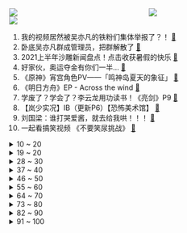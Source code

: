 <div >
	<a style="float:left;width:55%;" href = "https://github.com/anuraghazra/github-readme-stats">
	 <img src = "https://github-readme-stats.vercel.app/api?username=iuuuuuaena&theme=buefy&show_icons=true"/>
	</a>
	<a  style="float:right;width:45%" href = "https://github.com/anuraghazra/github-readme-stats">
	 <img  src="https://github-readme-stats.vercel.app/api/top-langs/?username=anuraghazra&layout=compact"/>
	</a>
	</div>

[![](https://img.shields.io/badge/jxd-@jxdgogogo.xyz-yellowgreen.svg)](https://www.jxdgogogo.xyz)<br>
1. 我的视频居然被吴亦凡的铁粉们集体举报了？！ [:link:](//www.bilibili.com/video/BV1so4y1S7DC) <br>
2. 卧底吴亦凡群成管理员，把群解散了 [:link:](//www.bilibili.com/video/BV1xQ4y1f7Wm) <br>
3. 2021上半年沙雕新闻盘点！点击收获暑假的快乐 [:link:](//www.bilibili.com/video/BV11Q4y1f7EB) <br>
4. 好家伙，奥运夺金有你们一半… [:link:](//www.bilibili.com/video/BV1H3411r7Bc) <br>
5. 《原神》宵宫角色PV——「鸣神岛夏天的象征」 [:link:](//www.bilibili.com/video/BV1Dq4y1D7cr) <br>
6. 《明日方舟》EP - Across the wind [:link:](//www.bilibili.com/video/BV12h411z7nU) <br>
7. 学废了？学会了？李云龙用功读书！《亮剑》P9 [:link:](//www.bilibili.com/video/BV1B64y1B7La) <br>
8. 【岚少实况】IB（更新P6）【恐怖美术馆】 [:link:](//www.bilibili.com/video/BV1GA411P7qK) <br>
9. 刘国梁：谁打哭爱酱，就去给我哄！！！ [:link:](//www.bilibili.com/video/BV1W44y117AQ) <br>
10. 一起看搞笑视频    《不要笑尿挑战》 [:link:](//www.bilibili.com/video/BV1j54y177Vh) <br>
<details>
<summary>10 ~ 20</summary>

11. 奥运比赛请勿偷看老婆【阅片无数Ⅱ 13】 [:link:](//www.bilibili.com/video/BV1fq4y1X7bX) <br>
12. 很对不起大家！我将会退出节目 [:link:](//www.bilibili.com/video/BV1CQ4y1f7dA) <br>
13. 这就是明日方舟新限定池子的爆率吗？爱了爱了 [:link:](//www.bilibili.com/video/BV1bo4y1S7XJ) <br>
14. 【NCT】Cover｜RENJUN, XIAOJUN - 永不失联的爱 (Unbreakable Love) (Eric周兴哲) [:link:](//www.bilibili.com/video/BV1pU4y1J7Ng) <br>
15. 奥运会游泳倒数第一人，他差点淹死在泳池里，却赢得所有人的掌声 [:link:](//www.bilibili.com/video/BV1tL411n71e) <br>
16. 太寒心！男子赴郑州救灾回广州被骂带回病毒，自费隔离哭着发视频：不要再谩骂和攻击了！ 你愿意给这位志愿者点鼓励和安慰吗？ [:link:](//www.bilibili.com/video/BV1Mf4y1L7v3) <br>
17. 使命最后一次召唤 [:link:](//www.bilibili.com/video/BV1yg41177Ep) <br>
18. 【1080P】中国乒乓（许xiù昕）高燃时刻 [:link:](//www.bilibili.com/video/BV1Ab4y1z7mj) <br>
19. 【光头强】世界再大，勿忘回家 [:link:](//www.bilibili.com/video/BV1vM4y1N79U) <br>
</details>
<details>
<summary>19 ~ 20</summary>

20. 学了十年代码做出来的超级马里奥 [:link:](//www.bilibili.com/video/BV1jL411n7Fa) <br>
21. 再次感谢大家的支持🙏我的中文还有很多空间能进步 #羽毛球##安赛龙##东京奥运会# [:link:](//www.bilibili.com/video/BV1v54y177cy) <br>
22. 35万人评分8.8的神作，是时候再刷一遍了！现象级韩剧《孤单又灿烂的神：鬼怪 》第一期 [:link:](//www.bilibili.com/video/BV1FA411P7sp) <br>
23. 【原神手书】神里绫华「白鹭，晴空之上。」 [:link:](//www.bilibili.com/video/BV1rQ4y1f72C) <br>
24. 鉴刑网络热门吴亦凡粉丝迷惑言论【凡老师】 [:link:](//www.bilibili.com/video/BV1Fh411674u) <br>
25. 罗老师科普 吴亦凡应该判多少年？一个赞多一年 守护最好的凣凣 [:link:](//www.bilibili.com/video/BV133411r7FT) <br>
26. 《B 站 各 等 级 用 户 现 状 ！》 [:link:](//www.bilibili.com/video/BV1t64y1B7Kz) <br>
27. 《男 乒 喜 剧 人》 [:link:](//www.bilibili.com/video/BV1sQ4y1f76T) <br>
28. 欧 美 看 守 所 [:link:](//www.bilibili.com/video/BV1Ho4y1S7gj) <br>
</details>
<details>
<summary>28 ~ 30</summary>

29. 【罗翔】向飞机扔硬币“祈福”？撒币者无知不构成犯罪？ [:link:](//www.bilibili.com/video/BV1rM4y1N7Jy) <br>
30. 杀疯了！！你可以永远相信国家队的眼光！！ [:link:](//www.bilibili.com/video/BV1po4y1S7B6) <br>
31. 【明日方舟】“多索雷斯假日”DH-S/EX平民全关卡低配攻略！阵容平民+低练度+语音详解的愉悦攻略！《明日方舟》|魔法Zc目录 [:link:](//www.bilibili.com/video/BV1eh411q7NT) <br>
32. 【时代少年团】街头采访之朱雀篇 [:link:](//www.bilibili.com/video/BV1vP4y1x7pF) <br>
33. 【一猩期#1】我一周的生活！ [:link:](//www.bilibili.com/video/BV1Sg411776y) <br>
34. 郑州共享厨房暴雨后艰难恢复，隐藏的弱势让我们一起关注 [:link:](//www.bilibili.com/video/BV12y4y1575y) <br>
35. 现抓现吃、新鲜无比，钓鱿鱼你不能惯着它 [:link:](//www.bilibili.com/video/BV1iQ4y1f7nC) <br>
36. “我来告诉你女孩子是什么样！“【国家队女子混剪】 [:link:](//www.bilibili.com/video/BV1Ah41167Ab) <br>
37. 【互动视频】选择角色，结局由你来定！ [:link:](//www.bilibili.com/video/BV1vb4y1r7cg) <br>
</details>
<details>
<summary>37 ~ 40</summary>

38. 奶奶拿出放馊的粥给我吃，对她来说这已经是家里最好吃的食物了 [:link:](//www.bilibili.com/video/BV1Q64y1W7yt) <br>
39. 这头剃的我也想退网了 [:link:](//www.bilibili.com/video/BV1Zh411z7PY) <br>
40. 听君一席话，如听一席话 [:link:](//www.bilibili.com/video/BV1d64y1x7wy) <br>
41. 这就是东京湾的水！运动员上岸后发现身上爬小虫 [:link:](//www.bilibili.com/video/BV1U44y117SX) <br>
42. 【2020东京奥运会｜群像混剪】朱雀｜每当夜幕落下的时候 赤红朱雀会飞过｜为奥运健儿加油 [:link:](//www.bilibili.com/video/BV1eU4y1J75t) <br>
43. 【权威发布】中央网信办、广电总局将长效整治和规范粉丝文化 [:link:](//www.bilibili.com/video/BV1HL411n7R8) <br>
44. 中国代表团：我是来揍你的｜高燃踩点 [:link:](//www.bilibili.com/video/BV18o4y1S7gP) <br>
45. 三小伙骑车去拉萨，路上的风景都给你们带回来了 [:link:](//www.bilibili.com/video/BV1no4y1S7ok) <br>
46. “那天我做了一个梦，百年后的奥运赛场上，有中国人夺冠”—【奥运版 错位时空】 [:link:](//www.bilibili.com/video/BV1B64y1B7pT) <br>
</details>
<details>
<summary>46 ~ 50</summary>

47. 降落伞发明前人们是如何跳伞的？ [:link:](//www.bilibili.com/video/BV1no4y1S729) <br>
48. 吴亦凡刑拘笑话 [:link:](//www.bilibili.com/video/BV1gq4y1n7su) <br>
49. 《⚡️悲 剧 之 王⚡️》 [:link:](//www.bilibili.com/video/BV1k44y117E8) <br>
50. 听说加拿大同胞吴亦凡被抓，我有话想说 [:link:](//www.bilibili.com/video/BV1Pb4y1z7EC) <br>
51. 当 代 大 学 生 夜 聊 现 状 [:link:](//www.bilibili.com/video/BV1Ab4y1z7pv) <br>
52. 电 竞 维 塔 司 [:link:](//www.bilibili.com/video/BV1qM4y1N7Ti) <br>
53. 七  个  葫  芦  娃 [:link:](//www.bilibili.com/video/BV1kL411n7EW) <br>
54. 和小文哥在舟山吃到了最新鲜的梭子蟹，这里简直是吃海鲜的天堂 [:link:](//www.bilibili.com/video/BV1ky4y157PB) <br>
55. 6999元的炒菜机真的好用吗？米其林0级大厨使用心得 [:link:](//www.bilibili.com/video/BV1364y1B7rF) <br>
</details>
<details>
<summary>55 ~ 60</summary>

56. 双肺损毁，生命倒计时！爸爸不能陪你长大。照顾好妈妈！ [:link:](//www.bilibili.com/video/BV1v64y1B74a) <br>
57. ⚡狱⚡友⚡很⚡大⚡你⚡忍⚡一⚡下 [:link:](//www.bilibili.com/video/BV1ag41177G4) <br>
58. 我 的 模 拟 城 市 [:link:](//www.bilibili.com/video/BV1mQ4y1f7ev) <br>
59. 狸花猫与英短猫的小孩，从出生到拆家的80天。 [:link:](//www.bilibili.com/video/BV1XA411A7Qn) <br>
60. 靠谱盘点129：无敌！RNG9连胜直面宿敌BLG，xiaohu：我和Doinb一个套路 [:link:](//www.bilibili.com/video/BV1Uh411q7ko) <br>
61. 辅场之瑶妹生存指南 1.0 [:link:](//www.bilibili.com/video/BV1VU4y1J7RV) <br>
62. 爆售100万份！？拼夕夕超级便宜的零食能吃嘛？#第四弹！ [:link:](//www.bilibili.com/video/BV1og41177sQ) <br>
63. 【家有儿女】听妈妈的话 [:link:](//www.bilibili.com/video/BV1Ah411679b) <br>
64. 当你可以制作「效能毁天灭地」的迷幻鞘翅？？！！ [:link:](//www.bilibili.com/video/BV1vy4y157Mu) <br>
</details>
<details>
<summary>64 ~ 70</summary>

65. papi酱不定期更新的短篇合集——7月 [:link:](//www.bilibili.com/video/BV1F3411r7V7) <br>
66. 《 吴 亦 凡 粉 丝 现 状 》 [:link:](//www.bilibili.com/video/BV1j64y1B7Jw) <br>
67. <喜羊羊个人向手书>-Summer [:link:](//www.bilibili.com/video/BV1FX4y1F7P1) <br>
68. 吴亦凡被刑拘中国禁毒发声！揭露迷歼失忆水第三代新型毒品究竟有多可怕？【牛顿】 [:link:](//www.bilibili.com/video/BV14Q4y1f7cr) <br>
69. 👴的很大，构成诈骗吗【璃月法考06】 [:link:](//www.bilibili.com/video/BV11Q4y1f7mg) <br>
70. 【罗小黑战记·众生之门篇】配音花絮 [:link:](//www.bilibili.com/video/BV1554y177Sf) <br>
71. 英雄联盟经典战歌！Imagine Dragons《Warriors》人声演绎【MayTree五月树】 [:link:](//www.bilibili.com/video/BV1W54y177bL) <br>
72. ⚡探 监 吴 签⚡ [:link:](//www.bilibili.com/video/BV1RA411A7Pj) <br>
73. 【MMD】摩拉克斯，请好好地看着我~ [:link:](//www.bilibili.com/video/BV1pq4y1p7T6) <br>
</details>
<details>
<summary>73 ~ 80</summary>

74. 加油小仙化妆之后翻唱《不该用情》，是不是看不出来生过病啦？ [:link:](//www.bilibili.com/video/BV1Xq4y1D7vr) <br>
75. 独家追问蹲过局子的人，吴亦凡的待遇超乎想象 [:link:](//www.bilibili.com/video/BV1gv411J7EY) <br>
76. 吴亦凣最后的单曲《大碗牢饭》火热发布！！ [:link:](//www.bilibili.com/video/BV1kq4y1p7Ad) <br>
77. 【Fate/Grand Order】继续书写攻克未来的故事吧！五周年纪念PV [:link:](//www.bilibili.com/video/BV1Tq4y1n7LN) <br>
78. 聊 天 结 束 [:link:](//www.bilibili.com/video/BV1Jv411J7XA) <br>
79. 全网最臭“幸运”大转盘，摇到哪个吃哪个！ [:link:](//www.bilibili.com/video/BV1Bg41177ng) <br>
80. 猫咖里竟然有狗？ [:link:](//www.bilibili.com/video/BV1Ug41177MY) <br>
81. 你那算是金牌么？我都不好意思点破你！ [:link:](//www.bilibili.com/video/BV1UA411A7Zo) <br>
82. 绝了！！奥运会狠狠修正了我的审美！！女性本就有千万种风采！！【东京奥运会女子群像】 [:link:](//www.bilibili.com/video/BV17M4y1N77w) <br>
</details>
<details>
<summary>82 ~ 90</summary>

83. 华 强 买 瓜 （面条限定） [:link:](//www.bilibili.com/video/BV1B64y1B7GX) <br>
84. 当你可以用TNT合成装备！ [:link:](//www.bilibili.com/video/BV1ab4y1r7vR) <br>
85. 细读经典：AK论斤卖，坦克6送1，一个军火贩子的自白，深扒人性的高分片《战争之王》 [:link:](//www.bilibili.com/video/BV1XA411A7BN) <br>
86. 黑历史公开：那些我做到一半翻车了的视频选题 [:link:](//www.bilibili.com/video/BV1Ty4y177tQ) <br>
87. 吹爆！中国队奥运领奖服有多牛？ [:link:](//www.bilibili.com/video/BV1Sy4y157w7) <br>
88. 我假装吴亦凡的粉丝进了群，卧底3天后，差点被洗脑成他的死忠粉【洞察社会系列39】 [:link:](//www.bilibili.com/video/BV1my4y157D5) <br>
89. 同 步 率 400%！挑战b站“卧槽”最多的视频！ [:link:](//www.bilibili.com/video/BV1RM4y1N7NS) <br>
90. 炸鸡叔霸气外露！深入虎穴团灭墨西哥黑帮，《绝命毒师》第四季9-10 [:link:](//www.bilibili.com/video/BV1Ty4y177sd) <br>
91. 这里水很深，江湖很大，得忍一忍！ [:link:](//www.bilibili.com/video/BV1CM4y1N7CL) <br>
</details>
<details>
<summary>91 ~ 100</summary>

92. 王思聪的服务器 跑分世界第四 [:link:](//www.bilibili.com/video/BV1z54y177iw) <br>
93. 吴亦凡，被抓了，哈哈哈哈哈哈哈 [:link:](//www.bilibili.com/video/BV1rh411z7GY) <br>
94. 福原爱鼓励刘诗雯 [:link:](//www.bilibili.com/video/BV1ug411E72f) <br>
95. 第一次尝试自制“土耳其烤肉”，滋滋冒油，四伯坚持把机器留下来 [:link:](//www.bilibili.com/video/BV19g41177hq) <br>
96. 国外专业音乐人如何评价林俊杰？ [:link:](//www.bilibili.com/video/BV1Z44y117DA) <br>
97. 爆⚡爆⚡爆⚡爆 [:link:](//www.bilibili.com/video/BV1g3411r7HK) <br>
98. 中国金牌总数反超美国，但美国依然排第一，《纽约时报》急了：“中国运动员只是无情的夺金机器！” 老双标了 [:link:](//www.bilibili.com/video/BV1hM4y1N7Sn) <br>
99. 【白敬亭】白鸽们，七周岁生日快乐 [:link:](//www.bilibili.com/video/BV1Xh411z7cB) <br>
100. 【雀巢】来！点这里观看搞笑视频！ [:link:](//www.bilibili.com/video/BV1Vq4y197X8) <br>
</details>
